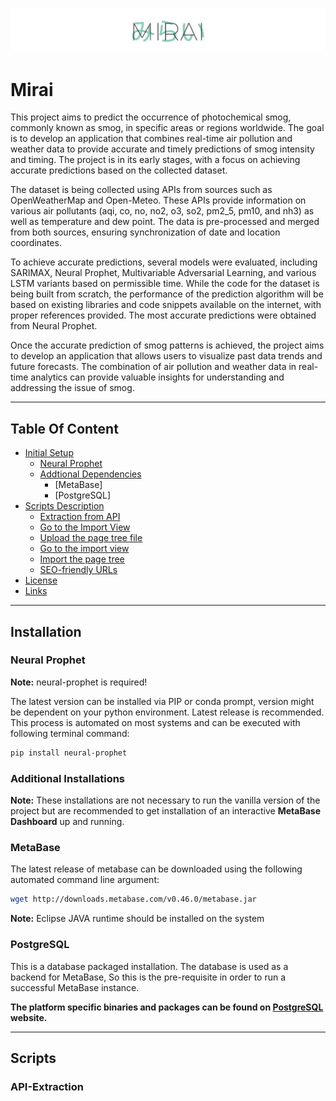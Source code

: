 ![Logo](https://github.com/abdulsaboor938/Mirai/blob/74d06816a52fbb56f218cb84c84be3efe1a130fe/images/logo-banner.png)

# Mirai
This project aims to predict the occurrence of photochemical smog, commonly known as smog, in specific areas or regions worldwide. The goal is to develop an application that combines real-time air pollution and weather data to provide accurate and timely predictions of smog intensity and timing. The project is in its early stages, with a focus on achieving accurate predictions based on the collected dataset.

The dataset is being collected using APIs from sources such as OpenWeatherMap and Open-Meteo. These APIs provide information on various air pollutants (aqi, co, no, no2, o3, so2, pm2_5, pm10, and nh3) as well as temperature and dew point. The data is pre-processed and merged from both sources, ensuring synchronization of date and location coordinates.

To achieve accurate predictions, several models were evaluated, including SARIMAX, Neural Prophet, Multivariable Adversarial Learning, and various LSTM variants based on permissible time. While the code for the dataset is being built from scratch, the performance of the prediction algorithm will be based on existing libraries and code snippets available on the internet, with proper references provided. The most accurate predictions were obtained from Neural Prophet.

Once the accurate prediction of smog patterns is achieved, the project aims to develop an application that allows users to visualize past data trends and future forecasts. The combination of air pollution and weather data in real-time analytics can provide valuable insights for understanding and addressing the issue of smog.

-----
## Table Of Content

- [Initial Setup](#installation)
    - [Neural Prophet](#neural-prophet)
    - [Addtional Dependencies](#additional-installations)
        - [MetaBase]
        - [PostgreSQL]
- [Scripts Description](#scripts)
    - [Extraction from API](#api-extraction)
    - [Go to the Import View](#go-to-the-import-view)
    - [Upload the page tree file](#upload-the-page-tree-file)
    - [Go to the import view](#go-to-the-import-view)
    - [Import the page tree](#import-the-page-tree)
    - [SEO-friendly URLs](#seo-friendly-urls)
- [License](#license)
- [Links](#links)

------
## Installation

### Neural Prophet
**Note:** neural-prophet is required!

The latest version can be installed via PIP or conda prompt, version might be dependent on your python environment. Latest release is recommended. This process is automated on most systems and can be executed with following terminal command:

```bash
pip install neural-prophet
```


### Additional Installations
**Note:** These installations are not necessary to run the vanilla version of the project but are recommended to get installation of an interactive **MetaBase Dashboard** up and running.

### MetaBase
The latest release of metabase can be downloaded using the following automated command line argument:
````bash
wget http://downloads.metabase.com/v0.46.0/metabase.jar
````
**Note:** Eclipse JAVA runtime should be installed on the system

### PostgreSQL
This is a database packaged installation. The database is used as a backend for MetaBase, So this is the pre-requisite in order to run a successful MetaBase instance.

**The platform specific binaries and packages can be found on [PostgreSQL](https://www.postgresql.org/download/) website.**

-----
## Scripts
### API-Extraction

